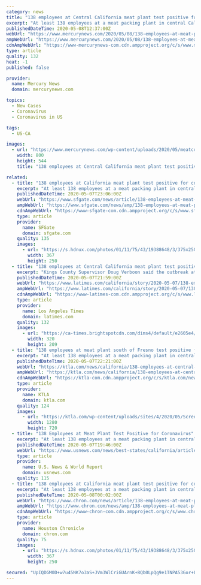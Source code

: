 ```yaml
---
category: news
title: "138 employees at Central California meat plant test positive for coronavirus"
excerpt: "At least 138 employees at a meat packing plant in central California have tested positive for the coronavirus, officials said."
publishedDateTime: 2020-05-08T12:37:00Z
webUrl: "https://www.mercurynews.com/2020/05/08/138-employees-at-meat-plant-test-positive-for-coronavirus/"
ampWebUrl: "https://www.mercurynews.com/2020/05/08/138-employees-at-meat-plant-test-positive-for-coronavirus/amp/"
cdnAmpWebUrl: "https://www-mercurynews-com.cdn.ampproject.org/c/s/www.mercurynews.com/2020/05/08/138-employees-at-meat-plant-test-positive-for-coronavirus/amp/"
type: article
quality: 132
heat: -1
published: false

provider:
  name: Mercury News
  domain: mercurynews.com

topics:
  - New Cases
  - Coronavirus
  - Coronavirus in US

tags:
  - US-CA

images:
  - url: "https://www.mercurynews.com/wp-content/uploads/2020/05/meatcompany.jpeg?w=800&h=544"
    width: 800
    height: 544
    title: "138 employees at Central California meat plant test positive for coronavirus"

related:
  - title: "138 employees at California meat plant test positive for coronavirus"
    excerpt: "At least 138 employees at a meat packing plant in central California have tested positive for the coronavirus, officials said. Kings County Supervisor Doug Verboon told the Fresno Bee that the outbreak at Central Valley Meat Company in Hanford now accounts for nearly two-thirds of the coronavirus cases in the rural county,"
    publishedDateTime: 2020-05-07T23:06:00Z
    webUrl: "https://www.sfgate.com/news/article/138-employees-at-meat-plant-test-positive-for-15254451.php"
    ampWebUrl: "https://www.sfgate.com/news/amp/138-employees-at-meat-plant-test-positive-for-15254451.php"
    cdnAmpWebUrl: "https://www-sfgate-com.cdn.ampproject.org/c/s/www.sfgate.com/news/amp/138-employees-at-meat-plant-test-positive-for-15254451.php"
    type: article
    provider:
      name: SFGate
      domain: sfgate.com
    quality: 135
    images:
      - url: "https://s.hdnux.com/photos/01/11/75/43/19388648/3/375x250.jpg"
        width: 367
        height: 250
  - title: "138 employees at Central California meat plant test positive for coronavirus"
    excerpt: "Kings County Supervisor Doug Verboon said the outbreak at Central Valley Meat Company in Hanford accounts for nearly two-thirds of the coronavirus cases in the rural county, which has a total of 211 reported cases."
    publishedDateTime: 2020-05-07T21:59:00Z
    webUrl: "https://www.latimes.com/california/story/2020-05-07/138-employees-at-central-california-meat-plant-test-positive-for-coronavirus"
    ampWebUrl: "https://www.latimes.com/california/story/2020-05-07/138-employees-at-central-california-meat-plant-test-positive-for-coronavirus?_amp=true"
    cdnAmpWebUrl: "https://www-latimes-com.cdn.ampproject.org/c/s/www.latimes.com/california/story/2020-05-07/138-employees-at-central-california-meat-plant-test-positive-for-coronavirus?_amp=true"
    type: article
    provider:
      name: Los Angeles Times
      domain: latimes.com
    quality: 132
    images:
      - url: "https://ca-times.brightspotcdn.com/dims4/default/e2605e4/2147483647/strip/true/crop/2768x1808+82+0/resize/320x209!/quality/90/?url=https%3A%2F%2Fcalifornia-times-brightspot.s3.amazonaws.com%2Fae%2F39%2F00fc0a6e4b66bca3674d079670ab%2Fla-photos-1staff-534558-me-0502-beach-activity-newport4-wjs.jpg"
        width: 320
        height: 209
  - title: "138 employees at meat plant south of Fresno test positive for coronavirus"
    excerpt: "At least 138 employees at a meat packing plant in central California have tested positive for the coronavirus, officials said. Kings County Supervisor Doug Verboon told the Fresno Bee that the"
    publishedDateTime: 2020-05-07T22:21:00Z
    webUrl: "https://ktla.com/news/california/138-employees-at-central-california-meat-plant-test-positive-for-coronavirus/"
    ampWebUrl: "https://ktla.com/news/california/138-employees-at-central-california-meat-plant-test-positive-for-coronavirus/amp/"
    cdnAmpWebUrl: "https://ktla-com.cdn.ampproject.org/c/s/ktla.com/news/california/138-employees-at-central-california-meat-plant-test-positive-for-coronavirus/amp/"
    type: article
    provider:
      name: KTLA
      domain: ktla.com
    quality: 124
    images:
      - url: "https://ktla.com/wp-content/uploads/sites/4/2020/05/Screen-Shot-2020-05-07-at-3.16.43-PM.png?w=1280&h=720&crop=1"
        width: 1280
        height: 720
  - title: "138 Employees at Meat Plant Test Positive for Coronavirus"
    excerpt: "At least 138 employees at a meat packing plant in central California have tested positive for the coronavirus."
    publishedDateTime: 2020-05-07T19:46:00Z
    webUrl: "https://www.usnews.com/news/best-states/california/articles/2020-05-07/138-employees-at-meat-plant-test-positive-for-coronavirus"
    type: article
    provider:
      name: U.S. News & World Report
      domain: usnews.com
    quality: 115
  - title: "138 employees at California meat plant test positive for coronavirus"
    excerpt: "At least 138 employees at a meat packing plant in central California have tested positive for the coronavirus, officials said. Kings County Supervisor Doug Verboon told the Fresno Bee that the outbreak at Central Valley Meat Company in Hanford now accounts for nearly two-thirds of the coronavirus cases in the rural county,"
    publishedDateTime: 2020-05-08T00:02:00Z
    webUrl: "https://www.chron.com/news/article/138-employees-at-meat-plant-test-positive-for-15254451.php"
    ampWebUrl: "https://www.chron.com/news/amp/138-employees-at-meat-plant-test-positive-for-15254451.php"
    cdnAmpWebUrl: "https://www-chron-com.cdn.ampproject.org/c/s/www.chron.com/news/amp/138-employees-at-meat-plant-test-positive-for-15254451.php"
    type: article
    provider:
      name: Houston Chronicle
      domain: chron.com
    quality: 75
    images:
      - url: "https://s.hdnux.com/photos/01/11/75/43/19388648/3/375x250.jpg"
        width: 367
        height: 250

secured: "UpIQDGM0D+w7u45NK7o3aS+JVm3WlCriGUArnK+8Qb0LpQg9e1TNPA53Gor+L4LGc7D1J0tqM9CDJ+7Qadvd7F9UiLJwkcMIs9OYdKNY8v2FG3yD+qNYIVK+kIHqmm55M3aXle3OwYDh9jxJq57w775MwUxTJ2/VTj+hlhwOHPJvjSGtCv30UKRpGQGbkjDCMBdH7Mrj59xBCiIddyiBgrfEx84fYpaOWunva3PCWQm8f8yRIgpqtgvh3mZ+ikvY2nSZeLsOVNd/LulCeOS0GDt4r3OlnFU2Za92upzgA2qg4kVQr+cuMgtqRq/7uZE/yOz3yymdZuByoRLdZoNtRdSqVVwnzMr7CJ7mNOy6iCEnV+eq5OF3hm6aIF4OVYdq3P8IIZpEokCPG4Uc1TD1sOtRbTNIiWjMkHwlKkS+p/5XsgYqmizTAAdQ5/odPV5U+EdIUyFP7eXJK16qUcw80AaxdhpZEGoZVkLxWwi2KP0=;tz92Cq5ipNExypWoHN1jtA=="
---
```


